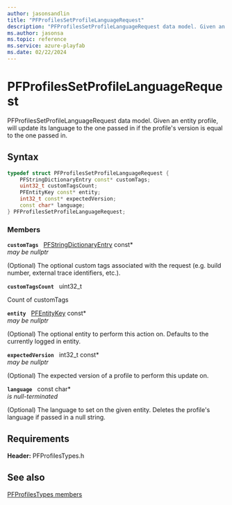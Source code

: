 ```yaml
---
author: jasonsandlin
title: "PFProfilesSetProfileLanguageRequest"
description: "PFProfilesSetProfileLanguageRequest data model. Given an entity profile, will update its language to the one passed in if the profile's version is equal to the one passed in."
ms.author: jasonsa
ms.topic: reference
ms.service: azure-playfab
ms.date: 02/22/2024
---
```


# PFProfilesSetProfileLanguageRequest  

PFProfilesSetProfileLanguageRequest data model. Given an entity profile, will update its language to the one passed in if the profile's version is equal to the one passed in.  

## Syntax  
  
```cpp
typedef struct PFProfilesSetProfileLanguageRequest {  
    PFStringDictionaryEntry const* customTags;  
    uint32_t customTagsCount;  
    PFEntityKey const* entity;  
    int32_t const* expectedVersion;  
    const char* language;  
} PFProfilesSetProfileLanguageRequest;  
```
  
### Members  
  
**`customTags`** &nbsp; [PFStringDictionaryEntry](../../pftypes/structs/pfstringdictionaryentry.md) const*  
*may be nullptr*  
  
(Optional) The optional custom tags associated with the request (e.g. build number, external trace identifiers, etc.).
  
**`customTagsCount`** &nbsp; uint32_t  
  
Count of customTags
  
**`entity`** &nbsp; [PFEntityKey](../../pftypes/structs/pfentitykey-c.md) const*  
*may be nullptr*  
  
(Optional) The optional entity to perform this action on. Defaults to the currently logged in entity.
  
**`expectedVersion`** &nbsp; int32_t const*  
*may be nullptr*  
  
(Optional) The expected version of a profile to perform this update on.
  
**`language`** &nbsp; const char*  
*is null-terminated*  
  
(Optional) The language to set on the given entity. Deletes the profile's language if passed in a null string.
  
  
## Requirements  
  
**Header:** PFProfilesTypes.h
  
## See also  
[PFProfilesTypes members](../pfprofilestypes_members.md)  

  
  
